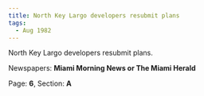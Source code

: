 ```yaml
---  
title: North Key Largo developers resubmit plans  
tags:  
  - Aug 1982  
---  
```

  
North Key Largo developers resubmit plans.  
  
Newspapers: **Miami Morning News or The Miami Herald**  
  
Page: **6**, Section: **A** 
